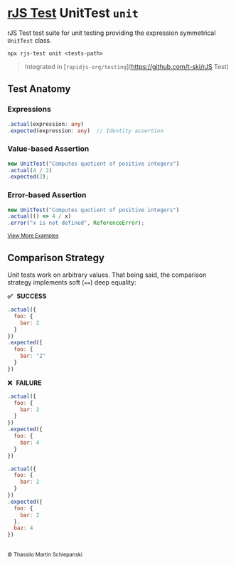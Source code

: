 # [rJS Test](https://github.com/rapidjs-org/testing) UnitTest `unit`

rJS Test test suite for unit testing providing the expression symmetrical `UnitTest` class.

``` cli
npx rjs-test unit <tests-path>
```

> Integrated in [`rapidjs-org/testing`](https://github.com/t-ski/rJS Test)

## Test Anatomy

### Expressions

``` ts
.actual(expression: any)
.expected(expression: any)  // Identity assertion
```

### Value-based Assertion

``` js
new UnitTest("Computes quotient of positive integers")
.actual(4 / 2)
.expected(2);
```

### Error-based Assertion

``` ts
new UnitTest("Computes quotient of positive integers")
.actual(() => 4 / x)
.error("x is not defined", ReferenceError);
```

<sup>[View More Examples](../../examples/unit)</sup>

## Comparison Strategy

Unit tests work on arbitrary values. That being said, the comparison strategy implements soft (`==`) deep equality:
  
**✅ &thinsp; SUCCESS**

``` js
.actual({
  foo: {
    bar: 2
  }
})
.expected({
  foo: {
    bar: "2"
  }
})
```
  
**❌ &thinsp; FAILURE**

``` js
.actual({
  foo: {
    bar: 2
  }
})
.expected({
  foo: {
	bar: 4
  }
})
```

``` js
.actual({
  foo: {
    bar: 2
  }
})
.expected({
  foo: {
	bar: 2
  },
  baz: 4
})
```

##

<sub>&copy; Thassilo Martin Schiepanski</sub>